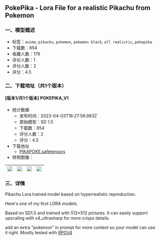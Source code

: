 ## PokePika - Lora File for a realistic Pikachu from Pokemon
### 一、模型概述

- 标签：`anime`, `pikachu`, `pokemon`, `pokemon black`, `all realistic`, `pokepika`
- 下载数：854
- 收藏人数：176
- 评论人数：1
- 评分人数：2
- 评分：4.5

### 二、下载地址（共1个版本）

#### [版本1/共1个版本] POKEPIKA_V1

- 统计数据
  - 发布时间：2023-04-03T16:27:56.983Z
  - 原始模型：SD 1.5
  - 下载数：854
  - 评分人数：2
  - 评分：4.5
- 下载地址
  - [PIKAPOKE.safetensors](https://civitai.com/api/download/models/34510)
- 样例图像：

| <img src="https://image.civitai.com/xG1nkqKTMzGDvpLrqFT7WA/fc13de46-1ba5-4ce4-cebf-e66c74c17100/width=450/394229.jpeg" /> | <img src="https://image.civitai.com/xG1nkqKTMzGDvpLrqFT7WA/933f5f42-ece3-4c04-f887-0fdccd2c0300/width=450/394236.jpeg" /> | <img src="https://image.civitai.com/xG1nkqKTMzGDvpLrqFT7WA/9ee12709-424b-481c-655b-fa62d058da00/width=450/394235.jpeg" /> | <img src="https://image.civitai.com/xG1nkqKTMzGDvpLrqFT7WA/ebf2c054-37e3-4aea-b968-4132de2a6100/width=450/394234.jpeg" /> |
| ---- | ---- | ---- | ---- |


### 三、详情
<p>Pikachu Lora trained model based on hyperrealistic reproduction. </p><p>Here's one of my first LORA models.</p><p></p><p>Based on SD1.5 and trained with 512*512 pictures. It can easily support upscaling with x4_ultrasharp for more crisps details.</p><p></p><p>add an extra "pokemon" in prompt for more context so your model can use it right. Mostly tested with <a rel="ugc" href="https://civitai.com/models/1116/rpg">RPGV4</a></p>